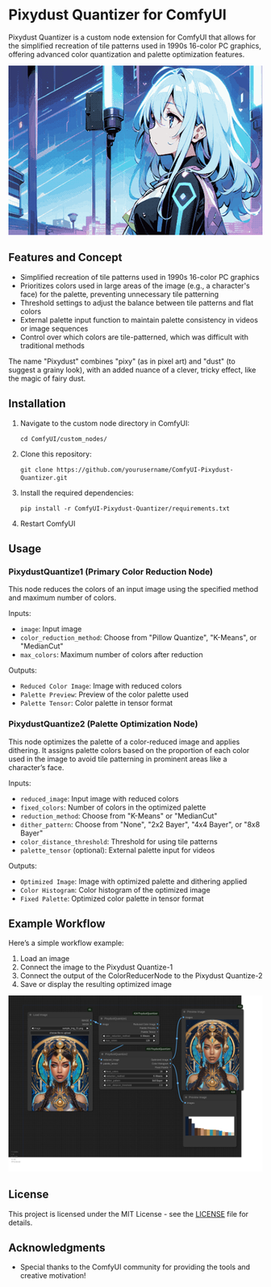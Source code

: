 # Pixydust Quantizer for ComfyUI

Pixydust Quantizer is a custom node extension for ComfyUI that allows for the simplified recreation of tile patterns used in 1990s 16-color PC graphics, offering advanced color quantization and palette optimization features.

![Sample Image of Pixydust Quantizer](images/sample_img_03.png)

## Features and Concept

- Simplified recreation of tile patterns used in 1990s 16-color PC graphics
- Prioritizes colors used in large areas of the image (e.g., a character's face) for the palette, preventing unnecessary tile patterning
- Threshold settings to adjust the balance between tile patterns and flat colors
- External palette input function to maintain palette consistency in videos or image sequences
- Control over which colors are tile-patterned, which was difficult with traditional methods

The name "Pixydust" combines "pixy" (as in pixel art) and "dust" (to suggest a grainy look), with an added nuance of a clever, tricky effect, like the magic of fairy dust.

## Installation

1. Navigate to the custom node directory in ComfyUI:
   ```
   cd ComfyUI/custom_nodes/
   ```

2. Clone this repository:
   ```
   git clone https://github.com/yourusername/ComfyUI-Pixydust-Quantizer.git
   ```

3. Install the required dependencies:
   ```
   pip install -r ComfyUI-Pixydust-Quantizer/requirements.txt
   ```

4. Restart ComfyUI

## Usage

### PixydustQuantize1 (Primary Color Reduction Node)

This node reduces the colors of an input image using the specified method and maximum number of colors.

Inputs:
- `image`: Input image
- `color_reduction_method`: Choose from "Pillow Quantize", "K-Means", or "MedianCut"
- `max_colors`: Maximum number of colors after reduction

Outputs:
- `Reduced Color Image`: Image with reduced colors
- `Palette Preview`: Preview of the color palette used
- `Palette Tensor`: Color palette in tensor format

### PixydustQuantize2 (Palette Optimization Node)

This node optimizes the palette of a color-reduced image and applies dithering. It assigns palette colors based on the proportion of each color used in the image to avoid tile patterning in prominent areas like a character’s face.

Inputs:
- `reduced_image`: Input image with reduced colors
- `fixed_colors`: Number of colors in the optimized palette
- `reduction_method`: Choose from "K-Means" or "MedianCut"
- `dither_pattern`: Choose from "None", "2x2 Bayer", "4x4 Bayer", or "8x8 Bayer"
- `color_distance_threshold`: Threshold for using tile patterns
- `palette_tensor` (optional): External palette input for videos

Outputs:
- `Optimized Image`: Image with optimized palette and dithering applied
- `Color Histogram`: Color histogram of the optimized image
- `Fixed Palette`: Optimized color palette in tensor format

## Example Workflow

Here’s a simple workflow example:

1. Load an image
2. Connect the image to the Pixydust Quantize-1
3. Connect the output of the ColorReducerNode to the Pixydust Quantize-2
4. Save or display the resulting optimized image

![Example workflow](workflow.png)

## License

This project is licensed under the MIT License - see the [LICENSE](LICENCE.txt) file for details.

## Acknowledgments

- Special thanks to the ComfyUI community for providing the tools and creative motivation!
